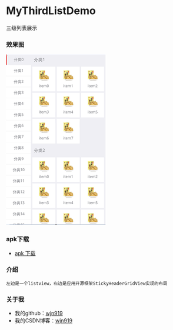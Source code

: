 # MyThirdListDemo
三级列表展示

### 效果图

![image](https://github.com/wjn919/MyThirdListDemo/blob/master/screenshot/third.png)

### apk下载

   - [apk 下载](https://github.com/wjn919/MyMaterialDemo/raw/master//screenshot/MyListDemo.apk)

### 介绍 

    左边是一个listview，右边是应用开源框架StickyHeaderGridView实现的布局

### 关于我

   - 我的github：[wjn919](https://github.com/wjn919)
   - 我的CSDN博客：[wjn919](http://blog.csdn.net/wjn_yes)
